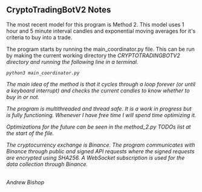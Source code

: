 ## CryptoTradingBotV2 Notes

The most recent model for this program is Method 2. This model uses 1 hour and 5 minute interval candles and exponential moving averages for it's criteria to buy into a trade.

The program starts by running the main_coordinator.py file. This can be run by making the current working directory the <i>CRYPTOTRADINGBOTV2<i/> directory and running the following line in a terminal.

```
python3 main_coordinator.py
```

The main idea of the method is that it cycles through a loop forever (or until a keyboard interrupt) and  checks the current candles to know whether to buy in or not.

The program is multithreaded and thread safe. It is a work in progress but is fully functioning. Whenever I have free time I will spend time optimizing it.

Optimizations for the future can be seen in the method_2.py TODOs list at the start of the file.

The cryptocurrency exchange is Binance. The program communicates with Binance through public and signed API requests where the signed requests are encrypted using SHA256. A WebSocket subscription is used for the data collection through Binance.

<br>
Andrew Bishop